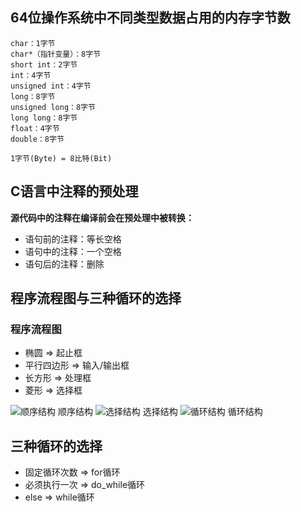 ## 64位操作系统中不同类型数据占用的内存字节数

```
char：1字节
char*（指针变量）：8字节
short int：2字节
int：4字节
unsigned int：4字节
long：8字节
unsigned long：8字节
long long：8字节
float：4字节
double：8字节
```

`1字节(Byte) = 8比特(Bit)`

## C语言中注释的预处理

**源代码中的注释在编译前会在预处理中被转换：**

* 语句前的注释：等长空格
* 语句中的注释：一个空格
* 语句后的注释：删除

## 程序流程图与三种循环的选择

### 程序流程图

* 椭圆 => 起止框
* 平行四边形 => 输入/输出框
* 长方形 => 处理框
* 菱形 => 选择框

![顺序结构](http://qny.zuoyiming.com/2019-10-21-15716263887228.jpg)
顺序结构
![选择结构](http://qny.zuoyiming.com/2019-10-21-15716264105713.jpg)
选择结构
![循环结构](http://qny.zuoyiming.com/2019-10-21-15716264441927.jpg)
循环结构
  
## 三种循环的选择
* 固定循环次数 => for循环
* 必须执行一次 => do_while循环
* else => while循环


